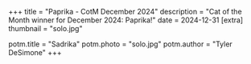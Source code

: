 +++
title = "Paprika - CotM December 2024"
description = "Cat of the Month winner for December 2024: Paprika!"
date =  2024-12-31
[extra]
thumbnail = "solo.jpg"

potm.title = "Sadrika"
potm.photo = "solo.jpg"
potm.author = "Tyler DeSimone"
+++